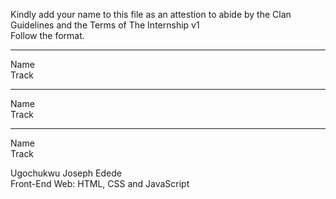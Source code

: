 Kindly add your name to this file as an attestion to abide by the Clan Guidelines and the Terms of The Internship v1
<br/> Follow the format.<br/> 
___
Name <br/>
Track
___
Name <br/>
Track
___
Name <br/>
Track

Ugochukwu Joseph Edede <br/>
Front-End Web: HTML, CSS and JavaScript
